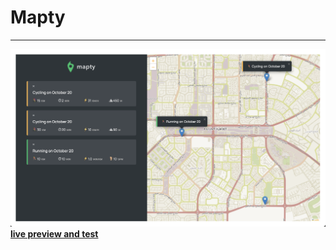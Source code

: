 # Mapty
---
![project preview](./preview.png)
**<a href="https://mohammedattia11.github.io/Mapty/">live preview and test</a>**
